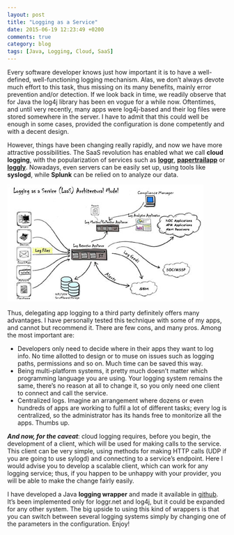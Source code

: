 ```yaml
---
layout: post
title: "Logging as a Service"
date: 2015-06-19 12:23:49 +0200
comments: true
category: blog
tags: [Java, Logging, Cloud, SaaS]
---
```


Every software developer knows just how important it is to have a well-defined, well-functioning logging mechanism. Alas, we don’t always devote much effort to this task, thus missing on its many benefits, mainly error prevention and/or detection. If we look back in time, we readily observe that for Java the log4j library has been en vogue for a while now. Oftentimes, and until very recently, many apps were log4j-based and their log files were stored somewhere in the server. I have to admit that this could well be enough in some cases, provided the configuration is done competently and with a decent design.
<!-- more -->
However, things have been changing really rapidly, and now we have more attractive possibilities. The SaaS revolution has enabled what we call **cloud logging**, with the popularization of services such 
as [**loggr**](http://loggr.net/), [**papertrailapp**](https://papertrailapp.com/) or [**loggly**](https://www.loggly.com/). Nowadays, even servers can be easily set up, using tools like **syslogd**, while **Splunk** can be relied on to analyze our data.

<p class="text-center">
	<img class="img-responsive" src="/img/blog/Logging_as_a_Service_Architectural_Model.jpg">
</p>

Thus, delegating app logging to a third party definitely offers many advantages. I have personally tested this technique with some of my apps, and cannot but recommend it. There are few cons, and many pros. Among the most important are:

- Developers only need to decide where in their apps they want to log info. No time allotted to design or to muse on issues such as logging paths, permissions and so on. Much time can be saved this way.
- Being multi-platform systems, it pretty much doesn’t matter which programming language you are using. Your logging system remains the same, there’s no reason at all to change it, so you only need one client to connect and call the service.
- Centralized logs. Imagine an arrangement where dozens or even hundreds of apps are working to fulfil a lot of different tasks; every log is centralized, so the administrator has its hands free to monitorize all the apps. Thumbs up.

***And now, for the caveat***: cloud logging requires, before you begin, the development of a client, which will be used for making calls to the service. This client can be very simple, using methods for making HTTP calls (UDP if you are going to use sylogd) and connecting to a service’s endpoint. Here I would advise you to develop a scalable client, which can work for any logging service; thus, if you happen to be unhappy with your provider, you will be able to make the change fairly easily.

I have developed a Java **logging wrapper** and made it available in [github](https://github.com/rfvallina/log-wrapper). It’s been implemented only for loggr.net and log4j, but it could be expanded for any other system. The big upside to using this kind of wrappers is that you can switch between several logging systems simply by changing one of the parameters in the configuration. Enjoy!